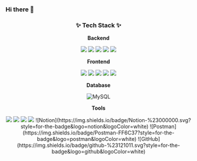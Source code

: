 ### Hi there 👋
<h3 align="center">✨ Tech Stack ✨</h3>

<div align="center">

**Backend**

<img src='https://img.shields.io/badge/java-%23ED8B00.svg?style=for-the-badge&logo=openjdk&logoColor=white'/> 
<img src='https://img.shields.io/badge/spring-%236DB33F.svg?style=for-the-badge&logo=spring&logoColor=white'/> 
<img src='https://img.shields.io/badge/Apache%20Maven-C71A36?style=for-the-badge&logo=Apache%20Maven&logoColor=white'/>
<img src='https://img.shields.io/badge/apache%20tomcat-%23F8DC75.svg?style=for-the-badge&logo=apache-tomcat&logoColor=black'/>
<img src='https://img.shields.io/badge/Hibernate-59666C?style=for-the-badge&logo=Hibernate&logoColor=white'/>

**Frontend**

<img src='https://img.shields.io/badge/javascript-%23323330.svg?style=for-the-badge&logo=javascript&logoColor=%23F7DF1E'/>
<img src='https://img.shields.io/badge/react-%2320232a.svg?style=for-the-badge&logo=react&logoColor=%2361DAFB'/>
<img src='https://img.shields.io/badge/jquery-%230769AD.svg?style=for-the-badge&logo=jquery&logoColor=white'/> 
<img src='https://img.shields.io/badge/html5-%23E34F26.svg?style=for-the-badge&logo=html5&logoColor=white'/>
<img src='https://img.shields.io/badge/javafx-%23FF0000.svg?style=for-the-badge&logo=javafx&logoColor=white'/>

**Database**

![MySQL](https://img.shields.io/badge/mysql-4479A1.svg?style=for-the-badge&logo=mysql&logoColor=white)

**Tools**

<img src='https://img.shields.io/badge/NPM-%23CB3837.svg?style=for-the-badge&logo=npm&logoColor=white'/>
<img src='https://img.shields.io/badge/Eclipse-FE7A16.svg?style=for-the-badge&logo=Eclipse&logoColor=white'/>
<img src='https://img.shields.io/badge/IntelliJIDEA-000000.svg?style=for-the-badge&logo=intellij-idea&logoColor=white'/>
<img src='https://img.shields.io/badge/Visual%20Studio%20Code-0078d7.svg?style=for-the-badge&logo=visual-studio-code&logoColor=white'/>
![Notion](https://img.shields.io/badge/Notion-%23000000.svg?style=for-the-badge&logo=notion&logoColor=white)
![Postman](https://img.shields.io/badge/Postman-FF6C37?style=for-the-badge&logo=postman&logoColor=white)
![GitHub](https://img.shields.io/badge/github-%23121011.svg?style=for-the-badge&logo=github&logoColor=white)


</div>
<!--
**juun-S/juun-S** is a ✨ _special_ ✨ repository because its `README.md` (this file) appears on your GitHub profile.

Here are some ideas to get you started:

- 🔭 I’m currently working on ...
- 🌱 I’m currently learning ...
- 👯 I’m looking to collaborate on ...
- 🤔 I’m looking for help with ...
- 💬 Ask me about ...
- 📫 How to reach me: ...
- 😄 Pronouns: ...
- ⚡ Fun fact: ...
-->
